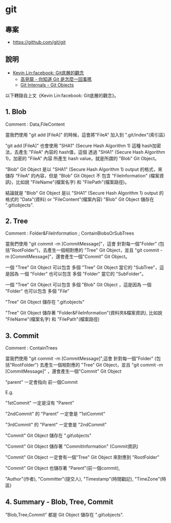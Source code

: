 # git

## 專案

* https://github.com/git/git

## 說明

* [Kevin Lin:facebook: Git底層的觀念](https://www.facebook.com/groups/git.tw/permalink/3675547972493844/)
    * [高見龍 - 你知道 Git 是怎麼一回事嗎](https://kaochenlong.com/2017/08/11/git-on-modern-web/)
    * [Git Internals - Git Objects](https://git-scm.com/book/en/v2/Git-Internals-Git-Objects)

以下轉錄自上文《Kevin Lin:facebook: Git底層的觀念》。

## 1. Blob

Comment : Data,FileContent

當我們使用 "git add [FileA]" 的時候，這會將"FileA" 加入到 ".git/index"(索引區)

"git add [FileA]" 也會使用 "SHA1" (Secure Hash Algorithm 1) 這種 hash加密法，去產生 "FileA" 內容的 hash值，這個 透過 "SHA1" (Secure Hash Algorithm 1)，加密的 "FileA" 內容 所產生 hash value，就是所謂的 "Blob" Git Object。

"Blob" Git Object 是以 "SHA1" (Secure Hash Algorithm 1) output 的格式，來儲存 "FileA" 的內容，但是 "Blob" Git Object  不  包含  "FileInformation" (檔案資訊)，比如說 "FileName"(檔案名字) 和 "FilePath"(檔案路徑)。

結論就是 "Blob" Git Object 是以 "SHA1" (Secure Hash Algorithm 1) output 的格式的 "Data"(資料) or "FileContent"(檔案內容) "Blob" Git Object 儲存在 ".git\objects".

## 2. Tree

Comment : Folder&FileInformation ; ContainBlobsOrSubTrees

當我們使用 "git commit -m [CommitMessage]"，這會 針對每一個"Folder" (包括"RootFolder")，去產生一個相對應的  "Tree" Git Object，並且  "git commit -m [CommitMessage]"，還會產生一個"Commit" Git Object。

一個 "Tree" Git Object 可以包含 多個 "Tree" Git Object 當它的 "SubTree"，這是因為 一個 "Folder" 也可以包含 多個 "Folder" 當它的 "SubFolder"。

一個 "Tree" Git Object 可以包含 多個 "Blob" Git Object ，這是因為 一個 "Folder" 也可以包含 多個 "File" 

"Tree" Git Object 儲存在 ".git\objects"

"Tree" Git Object 儲存著 "Folder&FileInformation"(資料夾&檔案資訊), 比如說 "FileName"(檔案名字) 和 "FilePath"(檔案路徑)

## 3. Commit

Comment : ContainTrees

當我們使用 "git commit -m [CommitMessage]",這會 針對每一個"Folder" (包括"RootFolder") 
去產生一個相對應的  "Tree" Git Object，並且  "git commit -m [CommitMessage]" ，還會產生一個"Commit" Git Object

"parent" 一定會指向 前一個Commit

E.g.

"1stCommit" 一定是沒有 "Parent"

"2ndCommit" 的 "Parent" 一定會是 "1stCommit"

"3rdCommit" 的 "Parent" 一定會是 "2ndCommit"

"Commit" Git Object 儲存在 ".git\objects"

"Commit" Git Object 儲存著  "CommitInformation" (Commit資訊)

"Commit" Git Object 一定會有一個"Tree" Git Object 來對應到 "RootFolder"

"Commit" Git Object 也儲存著 "Parent"(前一個commit), 

"Author"(作者), "Committer"(提交人), "Timestamp"(時間戳記), "TimeZone"(時區)

## 4. Summary - Blob, Tree, Commit

"Blob,Tree,Commit" 都是 Git Object 儲存在 ".git\objects".

